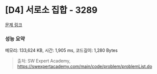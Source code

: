 # [D4] 서로소 집합 - 3289 

[문제 링크](https://swexpertacademy.com/main/code/problem/problemDetail.do?contestProbId=AWBJKA6qr2oDFAWr) 

### 성능 요약

메모리: 133,624 KB, 시간: 1,905 ms, 코드길이: 1,280 Bytes



> 출처: SW Expert Academy, https://swexpertacademy.com/main/code/problem/problemList.do